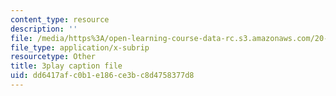 ```yaml
---
content_type: resource
description: ''
file: /media/https%3A/open-learning-course-data-rc.s3.amazonaws.com/20-219-becoming-the-next-bill-nye-writing-and-hosting-the-educational-show-january-iap-2015/dd6417afc0b1e186ce3bc8d4758377d8_bxyqAe8Fd68.srt
file_type: application/x-subrip
resourcetype: Other
title: 3play caption file
uid: dd6417af-c0b1-e186-ce3b-c8d4758377d8
---
```

